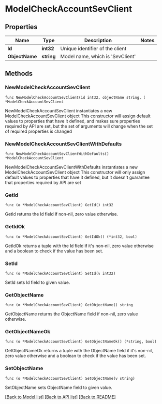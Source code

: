 # ModelCheckAccountSevClient

## Properties

Name | Type | Description | Notes
------------ | ------------- | ------------- | -------------
**Id** | **int32** | Unique identifier of the client | 
**ObjectName** | **string** | Model name, which is &#39;SevClient&#39; | 

## Methods

### NewModelCheckAccountSevClient

`func NewModelCheckAccountSevClient(id int32, objectName string, ) *ModelCheckAccountSevClient`

NewModelCheckAccountSevClient instantiates a new ModelCheckAccountSevClient object
This constructor will assign default values to properties that have it defined,
and makes sure properties required by API are set, but the set of arguments
will change when the set of required properties is changed

### NewModelCheckAccountSevClientWithDefaults

`func NewModelCheckAccountSevClientWithDefaults() *ModelCheckAccountSevClient`

NewModelCheckAccountSevClientWithDefaults instantiates a new ModelCheckAccountSevClient object
This constructor will only assign default values to properties that have it defined,
but it doesn't guarantee that properties required by API are set

### GetId

`func (o *ModelCheckAccountSevClient) GetId() int32`

GetId returns the Id field if non-nil, zero value otherwise.

### GetIdOk

`func (o *ModelCheckAccountSevClient) GetIdOk() (*int32, bool)`

GetIdOk returns a tuple with the Id field if it's non-nil, zero value otherwise
and a boolean to check if the value has been set.

### SetId

`func (o *ModelCheckAccountSevClient) SetId(v int32)`

SetId sets Id field to given value.


### GetObjectName

`func (o *ModelCheckAccountSevClient) GetObjectName() string`

GetObjectName returns the ObjectName field if non-nil, zero value otherwise.

### GetObjectNameOk

`func (o *ModelCheckAccountSevClient) GetObjectNameOk() (*string, bool)`

GetObjectNameOk returns a tuple with the ObjectName field if it's non-nil, zero value otherwise
and a boolean to check if the value has been set.

### SetObjectName

`func (o *ModelCheckAccountSevClient) SetObjectName(v string)`

SetObjectName sets ObjectName field to given value.



[[Back to Model list]](../README.md#documentation-for-models) [[Back to API list]](../README.md#documentation-for-api-endpoints) [[Back to README]](../README.md)


